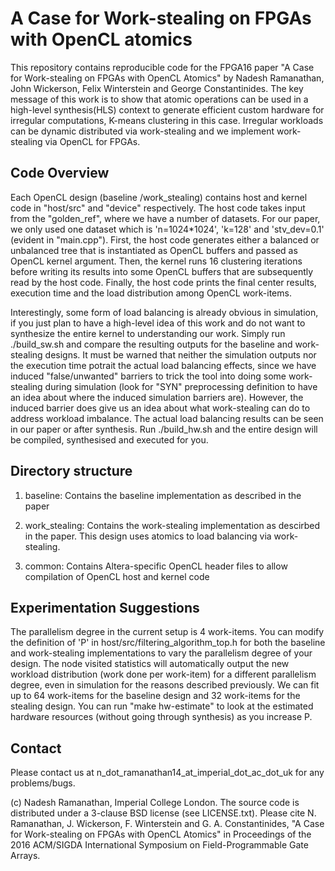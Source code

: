 A Case for Work-stealing on FPGAs with OpenCL atomics 
==================================================

This repository contains reproducible code for the FPGA16 paper "A Case for Work-stealing on FPGAs with OpenCL Atomics" by Nadesh Ramanathan, John Wickerson, Felix Winterstein and George Constantinides. The key message of this work is to show that atomic operations can be used in a high-level synthesis(HLS) context to generate efficient custom hardware for irregular computations, K-means clustering in this case. Irregular workloads can be dynamic distributed via work-stealing and we implement work-stealing via OpenCL for FPGAs.

Code Overview   
-------------
Each OpenCL design (baseline /work_stealing) contains host and kernel code in "host/src" and "device" respectively. The host code takes input from the "golden_ref", where we have a number of datasets. For our paper, we only used one dataset which is 'n=1024*1024', 'k=128' and 'stv_dev=0.1' (evident in "main.cpp"). First, the host code generates either a balanced or unbalanced tree that is instantiated as OpenCL buffers and passed as OpenCL kernel argument. Then, the kernel runs 16 clustering iterations before writing its results into some OpenCL buffers that are subsequently read by the host code. Finally, the host code prints the final center results, execution time and the load distribution among OpenCL work-items. 

Interestingly, some form of load balancing is already obvious in simulation, if you just plan to have a high-level idea of this work and do not want to synthesize the entire kernel to understanding our work. Simply run ./build_sw.sh and compare the resulting outputs for the baseline and work-stealing designs. It must be warned that neither the simulation outputs nor the execution time potrait the actual load balancing effects, since we have induced "false/unwanted" barriers to trick the tool into doing some work-stealing during simulation (look for "SYN" preprocessing definition to have an idea about where the induced simulation barriers are). However, the induced barrier does give us an idea about what work-stealing can do to address workload imbalance. The actual load balancing results can be seen in our paper or after synthesis. Run ./build_hw.sh and the entire design will be compiled, synthesised and executed for you. 

Directory structure
-------------------
1) baseline: Contains the baseline implementation as described in the paper

2) work_stealing: Contains the work-stealing implementation as descirbed in the paper. This design uses atomics to load balancing via work-stealing. 

3) common: Contains Altera-specific OpenCL header files to allow compilation of OpenCL host and kernel code 

Experimentation Suggestions
-----------------------------
The parallelism degree in the current setup is 4 work-items. You can modify the definition of 'P' in host/src/filtering_algorithm_top.h for both the baseline and work-stealing implementations to vary the parallelism degree of your design. The node visited statistics will automatically output the new workload distribution (work done per work-item) for a different parallelism degree, even in simulation for the reasons described previously. We can fit up to 64 work-items for the baseline design and 32 work-items for the stealing design. You can run "make hw-estimate" to look at the estimated hardware resources (without going through synthesis) as you increase P.  

Contact
------------------
Please contact us at n_dot_ramanathan14_at_imperial_dot_ac_dot_uk for any problems/bugs. 


(c) Nadesh Ramanathan, Imperial College London. The source code is distributed under a 3-clause BSD license (see LICENSE.txt). Please cite N. Ramanathan, J. Wickerson, F. Winterstein and G. A. Constantinides, "A Case for Work-stealing on FPGAs with OpenCL Atomics" in Proceedings of the 2016 ACM/SIGDA International Symposium on Field-Programmable Gate Arrays. 

